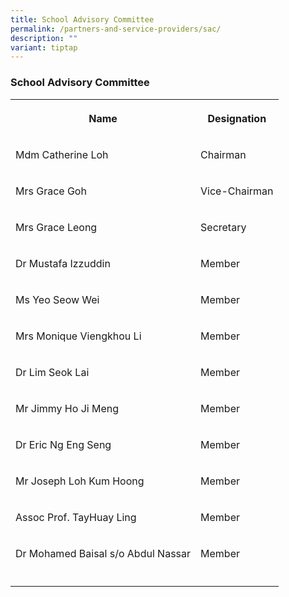 ```yaml
---
title: School Advisory Committee
permalink: /partners-and-service-providers/sac/
description: ""
variant: tiptap
---
```

<h3><strong>School Advisory Committee</strong></h3><table><tbody><tr><th rowspan="1" colspan="1"><p>Name</p></th><th rowspan="1" colspan="1"><p>Designation</p></th></tr><tr><td rowspan="1" colspan="1"><p>Mdm Catherine Loh</p></td><td rowspan="1" colspan="1"><p>Chairman</p></td></tr><tr><td rowspan="1" colspan="1"><p>Mrs Grace Goh</p></td><td rowspan="1" colspan="1"><p>Vice-Chairman</p></td></tr><tr><td rowspan="1" colspan="1"><p>Mrs Grace Leong</p></td><td rowspan="1" colspan="1"><p>Secretary</p></td></tr><tr><td rowspan="1" colspan="1"><p>Dr Mustafa Izzuddin</p></td><td rowspan="1" colspan="1"><p>Member</p></td></tr><tr><td rowspan="1" colspan="1"><p>Ms Yeo Seow Wei</p></td><td rowspan="1" colspan="1"><p>Member</p></td></tr><tr><td rowspan="1" colspan="1"><p>Mrs Monique Viengkhou Li</p></td><td rowspan="1" colspan="1"><p>Member</p></td></tr><tr><td rowspan="1" colspan="1"><p>Dr Lim Seok Lai</p></td><td rowspan="1" colspan="1"><p>Member</p></td></tr><tr><td rowspan="1" colspan="1"><p>Mr Jimmy Ho Ji Meng</p></td><td rowspan="1" colspan="1"><p>Member</p></td></tr><tr><td rowspan="1" colspan="1"><p>Dr Eric Ng Eng Seng</p></td><td rowspan="1" colspan="1"><p>Member</p></td></tr><tr><td rowspan="1" colspan="1"><p>Mr Joseph Loh Kum Hoong</p></td><td rowspan="1" colspan="1"><p>Member</p></td></tr><tr><td rowspan="1" colspan="1"><p>Assoc Prof. TayHuay Ling</p></td><td rowspan="1" colspan="1"><p>Member</p></td></tr><tr><td rowspan="1" colspan="1"><p>Dr Mohamed Baisal s/o Abdul Nassar</p></td><td rowspan="1" colspan="1"><p>Member</p></td></tr><tr><td rowspan="1" colspan="1"><p></p></td><td rowspan="1" colspan="1"><p></p></td></tr></tbody></table><p></p>